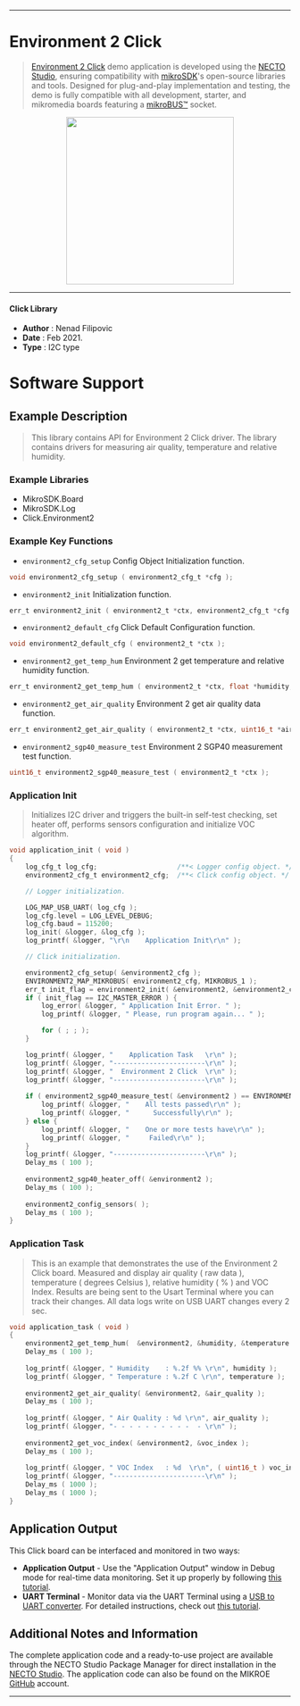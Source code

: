 
---
# Environment 2 Click

> [Environment 2 Click](https://www.mikroe.com/?pid_product=MIKROE-4558) demo application is developed using
the [NECTO Studio](https://www.mikroe.com/necto), ensuring compatibility with [mikroSDK](https://www.mikroe.com/mikrosdk)'s
open-source libraries and tools. Designed for plug-and-play implementation and testing, the demo is fully compatible with
all development, starter, and mikromedia boards featuring a [mikroBUS&trade;](https://www.mikroe.com/mikrobus) socket.

<p align="center">
  <img src="https://www.mikroe.com/?pid_product=MIKROE-4558&image=1" height=300px>
</p>

---

#### Click Library

- **Author**        : Nenad Filipovic
- **Date**          : Feb 2021.
- **Type**          : I2C type

# Software Support

## Example Description

> This library contains API for Environment 2 Click driver.
> The library contains drivers for measuring air quality,
> temperature and relative humidity.

### Example Libraries

- MikroSDK.Board
- MikroSDK.Log
- Click.Environment2

### Example Key Functions

- `environment2_cfg_setup` Config Object Initialization function.
```c
void environment2_cfg_setup ( environment2_cfg_t *cfg );
```

- `environment2_init` Initialization function.
```c
err_t environment2_init ( environment2_t *ctx, environment2_cfg_t *cfg );
```

- `environment2_default_cfg` Click Default Configuration function.
```c
void environment2_default_cfg ( environment2_t *ctx );
```

- `environment2_get_temp_hum` Environment 2 get temperature and relative humidity function.
```c
err_t environment2_get_temp_hum ( environment2_t *ctx, float *humidity, float *temperature );
```

- `environment2_get_air_quality` Environment 2 get air quality data function.
```c
err_t environment2_get_air_quality ( environment2_t *ctx, uint16_t *air_quality );
```

- `environment2_sgp40_measure_test` Environment 2 SGP40 measurement test function.
```c
uint16_t environment2_sgp40_measure_test ( environment2_t *ctx );
```

### Application Init

> Initializes I2C driver and triggers the built-in self-test checking,
> set heater off, performs sensors configuration and initialize VOC algorithm.

```c
void application_init ( void ) 
{
    log_cfg_t log_cfg;                    /**< Logger config object. */
    environment2_cfg_t environment2_cfg;  /**< Click config object. */

    // Logger initialization.

    LOG_MAP_USB_UART( log_cfg );
    log_cfg.level = LOG_LEVEL_DEBUG;
    log_cfg.baud = 115200;
    log_init( &logger, &log_cfg );
    log_printf( &logger, "\r\n    Application Init\r\n" );

    // Click initialization.

    environment2_cfg_setup( &environment2_cfg );
    ENVIRONMENT2_MAP_MIKROBUS( environment2_cfg, MIKROBUS_1 );
    err_t init_flag = environment2_init( &environment2, &environment2_cfg );
    if ( init_flag == I2C_MASTER_ERROR ) {
        log_error( &logger, " Application Init Error. " );
        log_printf( &logger, " Please, run program again... " );

        for ( ; ; );
    }

    log_printf( &logger, "    Application Task   \r\n" );
    log_printf( &logger, "-----------------------\r\n" );
    log_printf( &logger, "  Environment 2 Click  \r\n" );
    log_printf( &logger, "-----------------------\r\n" );
    
    if ( environment2_sgp40_measure_test( &environment2 ) == ENVIRONMENT2_SGP40_TEST_PASSED ) {
        log_printf( &logger, "    All tests passed\r\n" );
        log_printf( &logger, "      Successfully\r\n" );
    } else {
        log_printf( &logger, "    One or more tests have\r\n" );
        log_printf( &logger, "     Failed\r\n" );
    }
    log_printf( &logger, "-----------------------\r\n" );
    Delay_ms ( 100 );
    
    environment2_sgp40_heater_off( &environment2 );
    Delay_ms ( 100 );
    
    environment2_config_sensors( );
    Delay_ms ( 100 );
}
```

### Application Task

> This is an example that demonstrates the use of the Environment 2 Click board.
> Measured and display air quality ( raw data ), 
> temperature ( degrees Celsius ), relative humidity ( % ) and VOC Index.
> Results are being sent to the Usart Terminal where you can track their changes.
> All data logs write on USB UART changes every 2 sec.

```c
void application_task ( void ) 
{
    environment2_get_temp_hum(  &environment2, &humidity, &temperature );
    Delay_ms ( 100 );
    
    log_printf( &logger, " Humidity    : %.2f %% \r\n", humidity );
    log_printf( &logger, " Temperature : %.2f C \r\n", temperature );
    
    environment2_get_air_quality( &environment2, &air_quality );
    Delay_ms ( 100 );
    
    log_printf( &logger, " Air Quality : %d \r\n", air_quality );
    log_printf( &logger, "- - - - - - - - - -  - \r\n" );
    
    environment2_get_voc_index( &environment2, &voc_index );
    Delay_ms ( 100 );
    
    log_printf( &logger, " VOC Index   : %d  \r\n", ( uint16_t ) voc_index );
    log_printf( &logger, "-----------------------\r\n" );
    Delay_ms ( 1000 );
    Delay_ms ( 1000 );
}
```

## Application Output

This Click board can be interfaced and monitored in two ways:
- **Application Output** - Use the "Application Output" window in Debug mode for real-time data monitoring.
Set it up properly by following [this tutorial](https://www.youtube.com/watch?v=ta5yyk1Woy4).
- **UART Terminal** - Monitor data via the UART Terminal using
a [USB to UART converter](https://www.mikroe.com/click/interface/usb?interface*=uart,uart). For detailed instructions,
check out [this tutorial](https://help.mikroe.com/necto/v2/Getting%20Started/Tools/UARTTerminalTool).

## Additional Notes and Information

The complete application code and a ready-to-use project are available through the NECTO Studio Package Manager for 
direct installation in the [NECTO Studio](https://www.mikroe.com/necto). The application code can also be found on
the MIKROE [GitHub](https://github.com/MikroElektronika/mikrosdk_click_v2) account.

---
